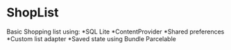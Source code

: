 ShopList
========
Basic Shopping list using:
*SQL Lite
*ContentProvider
*Shared preferences
*Custom list adapter
*Saved state using Bundle Parcelable
